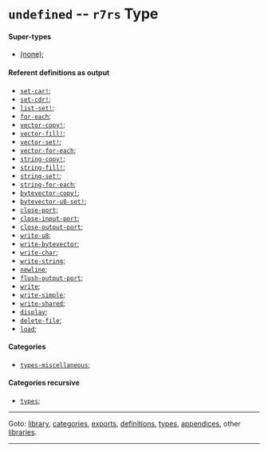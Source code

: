 

<a id='type__r7rs__undefined'></a>

# `undefined` -- `r7rs` Type


<a id='type__r7rs__undefined__super-types'></a>

#### Super-types

 * [(none)](../../r7rs/types/_index.md#toc__r7rs__types);


<a id='type__r7rs__undefined__referent-definitions-output'></a>

#### Referent definitions as output

 * [`set-car!`](../../r7rs/definitions/set-car_21.md#definition__r7rs__set-car_21);
 * [`set-cdr!`](../../r7rs/definitions/set-cdr_21.md#definition__r7rs__set-cdr_21);
 * [`list-set!`](../../r7rs/definitions/list-set_21.md#definition__r7rs__list-set_21);
 * [`for-each`](../../r7rs/definitions/for-each.md#definition__r7rs__for-each);
 * [`vector-copy!`](../../r7rs/definitions/vector-copy_21.md#definition__r7rs__vector-copy_21);
 * [`vector-fill!`](../../r7rs/definitions/vector-fill_21.md#definition__r7rs__vector-fill_21);
 * [`vector-set!`](../../r7rs/definitions/vector-set_21.md#definition__r7rs__vector-set_21);
 * [`vector-for-each`](../../r7rs/definitions/vector-for-each.md#definition__r7rs__vector-for-each);
 * [`string-copy!`](../../r7rs/definitions/string-copy_21.md#definition__r7rs__string-copy_21);
 * [`string-fill!`](../../r7rs/definitions/string-fill_21.md#definition__r7rs__string-fill_21);
 * [`string-set!`](../../r7rs/definitions/string-set_21.md#definition__r7rs__string-set_21);
 * [`string-for-each`](../../r7rs/definitions/string-for-each.md#definition__r7rs__string-for-each);
 * [`bytevector-copy!`](../../r7rs/definitions/bytevector-copy_21.md#definition__r7rs__bytevector-copy_21);
 * [`bytevector-u8-set!`](../../r7rs/definitions/bytevector-u8-set_21.md#definition__r7rs__bytevector-u8-set_21);
 * [`close-port`](../../r7rs/definitions/close-port.md#definition__r7rs__close-port);
 * [`close-input-port`](../../r7rs/definitions/close-input-port.md#definition__r7rs__close-input-port);
 * [`close-output-port`](../../r7rs/definitions/close-output-port.md#definition__r7rs__close-output-port);
 * [`write-u8`](../../r7rs/definitions/write-u8.md#definition__r7rs__write-u8);
 * [`write-bytevector`](../../r7rs/definitions/write-bytevector.md#definition__r7rs__write-bytevector);
 * [`write-char`](../../r7rs/definitions/write-char.md#definition__r7rs__write-char);
 * [`write-string`](../../r7rs/definitions/write-string.md#definition__r7rs__write-string);
 * [`newline`](../../r7rs/definitions/newline.md#definition__r7rs__newline);
 * [`flush-output-port`](../../r7rs/definitions/flush-output-port.md#definition__r7rs__flush-output-port);
 * [`write`](../../r7rs/definitions/write.md#definition__r7rs__write);
 * [`write-simple`](../../r7rs/definitions/write-simple.md#definition__r7rs__write-simple);
 * [`write-shared`](../../r7rs/definitions/write-shared.md#definition__r7rs__write-shared);
 * [`display`](../../r7rs/definitions/display.md#definition__r7rs__display);
 * [`delete-file`](../../r7rs/definitions/delete-file.md#definition__r7rs__delete-file);
 * [`load`](../../r7rs/definitions/load.md#definition__r7rs__load);


<a id='type__r7rs__undefined__categories'></a>

#### Categories

 * [`types-miscellaneous`](../../r7rs/categories/types-miscellaneous.md#category__r7rs__types-miscellaneous);


<a id='type__r7rs__undefined__categories-recursive'></a>

#### Categories recursive

 * [`types`](../../r7rs/categories/types.md#category__r7rs__types);

----

Goto: [library](../../r7rs/_index.md#library__r7rs), [categories](../../r7rs/categories/_index.md#toc__r7rs__categories), [exports](../../r7rs/exports/_index.md#toc__r7rs__exports), [definitions](../../r7rs/definitions/_index.md#toc__r7rs__definitions), [types](../../r7rs/types/_index.md#toc__r7rs__types), [appendices](../../r7rs/appendices/_index.md#toc__r7rs__appendices), other [libraries](../../_libraries.md#toc__libraries).

----

